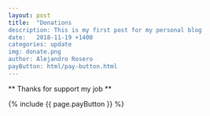 ```yaml
---
layout: post
title:  "Donations
description: This is my first post for my personal blog
date:   2018-11-19 +1400
categories: update
img: donate.png
author: Alejandro Rosero
payButton: html/pay-button.html
---
```


** Thanks for support my job **

{% include {{ page.payButton }} %}
